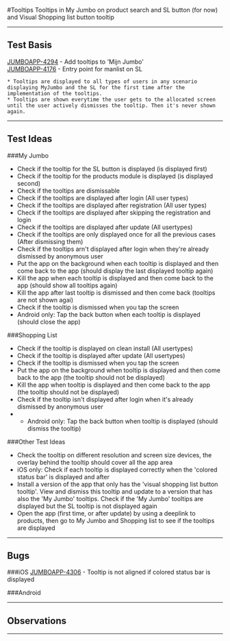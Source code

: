 #Tooltips
Tooltips in My Jumbo on product search and SL button (for now) and Visual Shopping list button tooltip

***

## Test Basis
[JUMBOAPP-4294](https://icemobile.atlassian.net/browse/JUMBOAPP-4294) - Add tooltips to 'Mijn Jumbo'<br>
[JUMBOAPP-4176](https://icemobile.atlassian.net/browse/JUMBOAPP-4176) - Entry point for manlist on SL


	* Tooltips are displayed to all types of users in any scenario displaying MyJumbo and the SL for the first time after the implementation of the tooltips.
	* Tooltips are shown everytime the user gets to the allocated screen until the user actively dismisses the tooltip. Then it's never shown again. 
  
***

## Test Ideas
###My Jumbo
* Check if the tooltip for the SL button is displayed (is displayed first)
* Check if the tooltip for the products module is displayed (is displayed second)
* Check if the tooltips are dismissable
* Check if the tooltips are displayed after login (All user types)
* Check if the tooltips are displayed after registration (All user types)
* Check if the tooltips are displayed after skipping the registration and login
* Check if the tooltips are displayed after update (All usertypes)
* Check if the tooltips are only displayed once for all the previous cases (After dismissing them)
* Check if the tooltips arn't displayed after login when they're already dismissed by anonymous user
* Put the app on the background when each tooltip is displayed and then come back to the app (should display the last displayed tooltip again)
* Kill the app when each tooltip is displayed and then come back to the app (should show all tooltips again)
* Kill the app after last tooltip is dismissed and then come back (tooltips are not shown agai)
* Check if the tooltip is dismissed when you tap the screen
* Android only: Tap the back button when each tooltip is displayed (should close the app)
 

###Shopping List

* Check if the tooltip is displayed on clean install (All usertypes)
* Check if the tooltip is displayed after update (All usertypes)
* Check if the tooltip is dismissed when you tap the screen
* Put the app on the background when tooltip is displayed and then come back to the app (the tooltip should not be displayed)
* Kill the app when tooltip is displayed and then come back to the app (the tooltip should not be displayed)
* Check if the tooltip isn't displayed after login when it's already dismissed by anonymous user
* * Android only: Tap the back button when tooltip is displayed (should dismiss the tooltip)



###Other Test Ideas
* Check the tooltip on different resolution and screen size devices, the overlay behind the tooltip should cover all the app area
* iOS only: Check if each tooltip is displayed correctly when the 'colored status bar' is displayed and after  
* Install a version of the app that only has the 'visual shopping list button tooltip'. View and dismiss this tooltip and update to a version that has also the 'My Jumbo' tooltips. Check if the 'My Jumbo' tooltips are displayed but the SL tooltip is not displayed again
* Open the app (first time, or after update) by using a deeplink to products, then go to My Jumbo and Shopping list to see if the tooltips are displayed  

***

## Bugs
###iOS
[JUMBOAPP-4306](https://icemobile.atlassian.net/browse/JUMBOAPP-4306) - Tooltip is not aligned if colored status bar is displayed

###Android

***

## Observations


***
